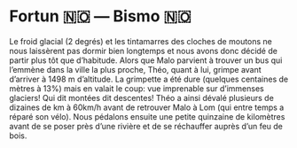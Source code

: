 # Fortun 🇳🇴 — Bismo 🇳🇴

<!-- 84km / 1400m+ / 1679m- -->

Le froid glacial (2 degrés) et les tintamarres des cloches de moutons ne nous laissèrent pas dormir bien longtemps et nous avons donc décidé de partir plus tôt que d’habitude. Alors que Malo parvient à trouver un bus qui l’emmène dans la ville la plus proche, Théo, quant à lui, grimpe avant d’arriver à 1498 m d’altitude. La grimpette a été dure (quelques centaines de mètres à 13%) mais en valait le coup: vue imprenable sur d’immenses glaciers! Qui dit montées dit descentes! Théo a ainsi dévalé plusieurs de dizaines de km à 60km/h avant de retrouver Malo à Lom (qui entre temps a réparé son vélo). Nous pédalons ensuite une petite quinzaine de kilomètres avant de se poser près d’une rivière et de se réchauffer auprès d’un feu de bois.

